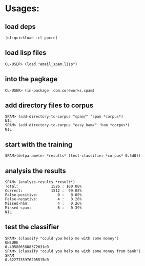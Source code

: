 # Usages:
## load deps
```
(ql:quickload :cl-ppcre)
```

## load lisp files
```
CL-USER> (load "email_spam.lisp")
```

## into the pagkage
```
CL-USER> (in-package :com.coreworks.spam)
```

## add directory files to corpus
```
SPAM> (add-directory-to-corpus "spam/" 'spam *corpus*)
NIL
SPAM> (add-directory-to-corpus "easy_ham/" 'ham *corpus*)
NIL
```

## start with the training
```
SPAM>(defparameter *results* (test-classifier *corpus* 0.5d0))
```

## analysis the results
```
SPAM> (analyze-results *result*)
Total:               1526 : 100.00%
Correct:             1512 :  99.08%
False-positive:         0 :   0.00%
False-negative:         4 :   0.26%
Missed-ham:             4 :   0.26%
Missed-spam:            6 :   0.39%
NIL
```

## test the classifier
```
SPAM> (classify "could you help me with some money")
UNSURE
0.4958065868372031d0
SPAM> (classify "could you help me with some money from bank")
SPAM
0.6227735976205515d0
```
